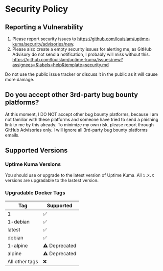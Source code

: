 # Security Policy

## Reporting a Vulnerability

1. Please report security issues to https://github.com/louislam/uptime-kuma/security/advisories/new.
1. Please also create a empty security issues for alerting me, as GitHub Advisory do not send a notification, I probably will miss without this. https://github.com/louislam/uptime-kuma/issues/new?assignees=&labels=help&template=security.md

Do not use the public issue tracker or discuss it in the public as it will cause more damage.

## Do you accept other 3rd-party bug bounty platforms?

At this moment, I DO NOT accept other bug bounty platforms, because I am not familiar with these platforms and someone have tried to send a phishing link to me by this already. To minimize my own risk, please report through GitHub Advisories only. I will ignore all 3rd-party bug bounty platforms emails.

## Supported Versions

### Uptime Kuma Versions

You should use or upgrade to the latest version of Uptime Kuma. All `1.X.X` versions are upgradable to the lastest version.

### Upgradable Docker Tags

| Tag | Supported          |
| ------- | ------------------ |
| 1 | :white_check_mark: |
| 1-debian | :white_check_mark: |
| latest | :white_check_mark: |
| debian | :white_check_mark: |
| 1-alpine | ⚠️ Deprecated |
| alpine | ⚠️ Deprecated |
| All other tags  | ❌ |

